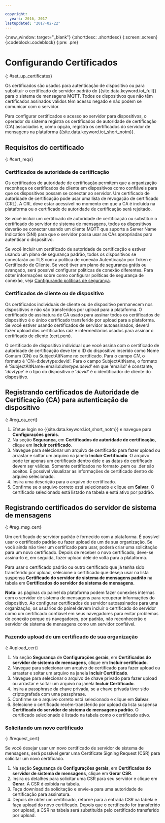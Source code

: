 ```yaml
---

copyright:
  years: 2016, 2017
lastupdated: "2017-02-22"
---
```


{:new_window: target="\_blank"}
{:shortdesc: .shortdesc}
{:screen:.screen}
{:codeblock:.codeblock}
{:pre: .pre}

# Configurando Certificados
{: #set_up_certificates}

Os certificados são usados para autenticação de dispositivo ou para substituir o certificado de servidor padrão do {{site.data.keyword.iot_full}} para o sistema de mensagens MQTT. Todos os dispositivos que não têm certificados assinados válidos têm acesso negado e não podem se comunicar com o servidor.

Para configurar certificados e acesso ao servidor para dispositivos, o operador do sistema registra os certificados de autoridade de certificação (CA) associados e, como opção, registra os certificados do servidor de mensagens na plataforma {{site.data.keyword.iot_short_notm}}.

## Requisitos do certificado
{: #cert_reqs}

### Certificados de autoridade de certificação
Os certificados de autoridade de certificação permitem que a organização reconheça os certificados de cliente em dispositivos como confiáveis para que os dispositivos possam se conectar ao servidor. Um certificado de autoridade de certificação pode usar uma lista de revogação de certificado (CRL). A CRL deve estar acessível no momento em que a CA é incluída na plataforma ou o certificado de autoridade de certificação será rejeitado.

Se você incluir um certificado de autoridade de certificação ou substituir o certificado do servidor de sistema de mensagens, todos os dispositivos deverão se conectar usando um cliente MQTT que suporte a Server Name Indication (SNI) para que o servidor possa usar as CAs apropriadas para autenticar o dispositivo.

Se você incluir um certificado de autoridade de certificação e estiver usando um plano de segurança padrão, todos os dispositivos se conectarão ao TLS com a política de conexão Autenticação por Token e Certificado de Cliente. Se você tiver um plano de segurança grátis ou avançado, será possível configurar políticas de conexão diferentes. Para obter informações sobre como configurar políticas de segurança de conexão, veja [Configurando políticas de segurança](set_up_policies.html).

### Certificados de cliente ou de dispositivo
Os certificados individuais de cliente ou de dispositivo permanecem nos dispositivos e não são transferidos por upload para a plataforma. O certificado de assinatura de CA usado para assinar todos os certificados de dispositivo é o único certificado transferido por upload para a plataforma. Se você estiver usando certificados de servidor autoassinados, deverá fazer upload dos certificados raiz e intermediários usados para assinar o certificado de cliente (cert.pem).

O certificado de dispositivo individual que você assina com o certificado de autoridade de certificação deve ter o ID do dispositivo inserido como Nome Comum (CN) ou SubjectAltName no certificado. Para o campo *CN*, o formato é 'CN=d:devtype:devid'. Para o campo SubjectAltName, o formato é 'SubjectAltName=email:d:*devtype:devid*' em que 'email:d' é constante, '*devtype*' é o tipo do dispositivo e '*devid*' é o identificador de cliente do dispositivo.

## Registrando certificados de Autoridade de Certificação (CA) para autenticação de dispositivo
{: #reg_ca_cert}

1. Efetue login no {{site.data.keyword.iot_short_notm}} e navegue para **Configurações gerais**.
2. Na seção **Segurança**, em **Certificados de autoridade de certificação**, clique em **Incluir certificado**.
3. Navegue para selecionar um arquivo de certificado para fazer upload ou arrastar e soltar um arquivo na janela **Incluir Certificado**. O arquivo pode ter apenas um certificado dentro dele e as datas do certificado devem ser válidas. Somente certificados no formato .pem ou .der são aceitos. É possível visualizar as informações de certificado dentro do arquivo selecionado.
4. Insira uma descrição para o arquivo de certificado.
5. Confirme se o arquivo correto está selecionado e clique em **Salvar**. O certificado selecionado está listado na tabela e está ativo por padrão.

## Registrando certificados do servidor de sistema de mensagens
{: #reg_msg_cert}

Um certificado de servidor padrão é fornecido com a plataforma. É possível usar o certificado padrão ou fazer upload de um de sua organização. Se você ainda não tiver um certificado para usar, poderá criar uma solicitação para um novo certificado. Depois de receber o novo certificado, deve-se assiná-lo e, em seguida, fazer upload dele de volta para a plataforma.

Para usar o certificado padrão ou outro certificado que já tenha sido transferido por upload, selecione o certificado que deseja usar na lista suspensa **Certificado do servidor de sistema de mensagens padrão** na tabela em **Certificados do servidor de sistema de mensagens**.

**Nota:** as páginas do painel da plataforma podem fazer conexões internas com o servidor de sistema de mensagens para recuperar informações do dispositivo. Ao configurar certificados de servidor autoassinados para uma organização, os usuários do painel devem incluir o certificado do servidor como um certificado confiável em seus navegadores para evitar problemas de conexão porque os navegadores, por padrão, não reconhecerão o servidor de sistema de mensagens como um servidor confiável.

### Fazendo upload de um certificado de sua organização
{: #upload_cert}
1. Na seção **Segurança** de **Configurações gerais**, em **Certificados do servidor de sistema de mensagens**, clique em **Incluir certificado**.
2. Navegue para selecionar um arquivo de certificado para fazer upload ou arrastar e soltar um arquivo na janela **Incluir Certificado**.
3. Navegue para selecionar o arquivo de chave privado para fazer upload ou arrastar e soltar um arquivo na janela **Incluir Certificado**.  
4. Insira a passphrase da chave privada, se a chave privada tiver sido criptografada com uma passphrase.
5. Confirme se o arquivo correto está selecionado e clique em **Salvar**.
6. Selecione o certificado recém-transferido por upload da lista suspensa **Certificado do servidor de sistema de mensagens padrão**. O certificado selecionado é listado na tabela como o certificado ativo.

### Solicitando um novo certificado
{: #request_cert}

Se você desejar usar um novo certificado de servidor de sistema de mensagens, será possível gerar uma Certificate Signing Request (CSR) para solicitar um novo certificado.

 1. Na seção **Segurança** de **Configurações gerais**, em **Certificados do servidor de sistema de mensagens**, clique em **Gerar CSR**.
 2. Insira os detalhes para solicitar uma CSR para seu servidor e clique em **Gerar**. A CSR é exibida na tabela.
 3. Faça download da solicitação e envie-a para uma autoridade de certificação para assinatura.
 4. Depois de obter um certificado, retorne para a entrada CSR na tabela e faça upload do novo certificado. Depois que o certificado for transferido por upload, a CSR na tabela será substituída pelo certificado transferido por upload.
